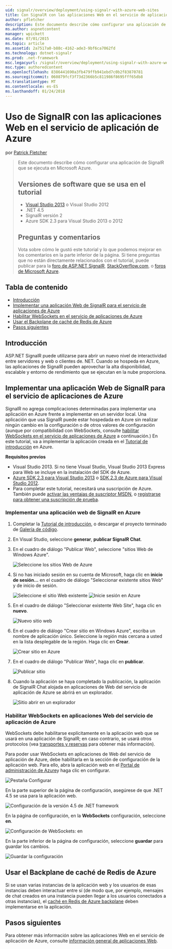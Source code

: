 ```yaml
---
uid: signalr/overview/deployment/using-signalr-with-azure-web-sites
title: Con SignalR con las aplicaciones Web en el servicio de aplicación de Azure | Documentos de Microsoft
author: pfletcher
description: Este documento describe cómo configurar una aplicación de SignalR que se ejecuta en Microsoft Azure. Versiones de software usan en el tutorial de Visual Studio 2013 o vis...
ms.author: aspnetcontent
manager: wpickett
ms.date: 07/01/2015
ms.topic: article
ms.assetid: 2a7517a0-b88c-4162-ade3-9bf6ca7062fd
ms.technology: dotnet-signalr
ms.prod: .net-framework
msc.legacyurl: /signalr/overview/deployment/using-signalr-with-azure-web-sites
msc.type: authoredcontent
ms.openlocfilehash: 8386441690a3fb479ffb941ebd7c0b2f83870781
ms.sourcegitcommit: 060879fcf3f73d2366b5c811986f8695fff65db8
ms.translationtype: MT
ms.contentlocale: es-ES
ms.lasthandoff: 01/24/2018
---
```

<a name="using-signalr-with-web-apps-in-azure-app-service"></a>Uso de SignalR con las aplicaciones Web en el servicio de aplicación de Azure
====================
por [Patrick Fletcher](https://github.com/pfletcher)

> Este documento describe cómo configurar una aplicación de SignalR que se ejecuta en Microsoft Azure.
> 
> ## <a name="software-versions-used-in-the-tutorial"></a>Versiones de software que se usa en el tutorial
> 
> 
> - [Visual Studio 2013](https://www.microsoft.com/visualstudio/eng/2013-downloads) o Visual Studio 2012
> - .NET 4.5
> - SignalR versión 2
> - Azure SDK 2.3 para Visual Studio 2013 o 2012
>   
> 
> 
> ## <a name="questions-and-comments"></a>Preguntas y comentarios
> 
> Vota sobre cómo le gustó este tutorial y lo que podemos mejorar en los comentarios en la parte inferior de la página. Si tiene preguntas que no están directamente relacionados con el tutorial, puede publicar para la [foro de ASP.NET SignalR](https://forums.asp.net/1254.aspx/1?ASP+NET+SignalR), [StackOverflow.com](http://stackoverflow.com/), o [foros de Microsoft Azure](https://social.msdn.microsoft.com/Forums/windowsazure/home?category=windowsazureplatform).


## <a name="table-of-contents"></a>Tabla de contenido

- [Introducción](#introduction)
- [Implementar una aplicación Web de SignalR para el servicio de aplicaciones de Azure](#deploying)
- [Habilitar WebSockets en el servicio de aplicaciones de Azure](#websocket)
- [Usar el Backplane de caché de Redis de Azure](#backplane)
- [Pasos siguientes](#nextsteps)

<a id="introduction"></a>
## <a name="introduction"></a>Introducción

ASP.NET SignalR puede utilizarse para abrir un nuevo nivel de interactividad entre servidores y web o clientes de. NET. Cuando se hospeda en Azure, las aplicaciones de SignalR pueden aprovechar la alta disponibilidad, escalable y entorno de rendimiento que se ejecutan en la nube proporciona.

<a id="deploying"></a>
## <a name="deploying-a-signalr-web-app-to-azure-app-service"></a>Implementar una aplicación Web de SignalR para el servicio de aplicaciones de Azure

SignalR no agrega complicaciones determinadas para implementar una aplicación en Azure frente a implementar en un servidor local. Una aplicación que usa SignalR puede estar hospedada en Azure sin realizar ningún cambio en la configuración o de otros valores de configuración (aunque por compatibilidad con WebSockets, consulte [habilitar WebSockets en el servicio de aplicaciones de Azure](#websocket) a continuación.) En este tutorial, va a implementar la aplicación creada en el [Tutorial de introducción](../getting-started/tutorial-getting-started-with-signalr.md) en Azure.

**Requisitos previos**

- Visual Studio 2013. Si no tiene Visual Studio, Visual Studio 2013 Express para Web se incluye en la instalación del SDK de Azure.
- [Azure SDK 2.3 para Visual Studio 2013](https://go.microsoft.com/fwlink/?linkid=324322&clcid=0x409) o [SDK 2.3 de Azure para Visual Studio 2012](https://go.microsoft.com/fwlink/p/?linkid=323511).
- Para completar este tutorial, necesitará una suscripción de Azure. También puede [activar las ventajas de suscriptor MSDN](https://azure.microsoft.com/pricing/member-offers/msdn-benefits-details/), o [registrarse para obtener una suscripción de prueba](https://azure.microsoft.com/pricing/free-trial/).

### <a name="deploying-a-signalr-web-app-to-azure"></a>Implementar una aplicación web de SignalR en Azure

1. Completar la [Tutorial de introducción](../getting-started/tutorial-getting-started-with-signalr.md), o descargar el proyecto terminado de [Galería de código](https://code.msdn.microsoft.com/SignalR-Getting-Started-b9d18aa9).
2. En Visual Studio, seleccione **generar**, **publicar SignalR Chat**.
3. En el cuadro de diálogo "Publicar Web", seleccione "sitios Web de Windows Azure".

    ![Seleccione los sitios Web de Azure](using-signalr-with-azure-web-sites/_static/image1.png)
4. Si no has iniciado sesión en su cuenta de Microsoft, haga clic en **inicio de sesión...**  en el cuadro de diálogo "Seleccionar existente sitios Web" y de inicio de sesión.

    ![Seleccione el sitio Web existente](using-signalr-with-azure-web-sites/_static/image2.png)    ![Inicie sesión en Azure](using-signalr-with-azure-web-sites/_static/image3.png)
5. En el cuadro de diálogo "Seleccionar existente Web Site", haga clic en **nuevo**.

    ![Nuevo sitio web](using-signalr-with-azure-web-sites/_static/image4.png)
6. En el cuadro de diálogo "Crear sitio en Windows Azure", escriba un nombre de aplicación único. Seleccione la región más cercana a usted en la lista desplegable de la región. Haga clic en **Crear**.

    ![Crear sitio en Azure](using-signalr-with-azure-web-sites/_static/image5.png)
7. En el cuadro de diálogo "Publicar Web", haga clic en **publicar**.

    ![Publicar sitio](using-signalr-with-azure-web-sites/_static/image6.png)
8. Cuando la aplicación se haya completado la publicación, la aplicación de SignalR Chat alojada en aplicaciones de Web del servicio de aplicación de Azure se abrirá en un explorador.

    ![Sitio abrir en un explorador](using-signalr-with-azure-web-sites/_static/image7.png)

<a id="websocket"></a>
### <a name="enabling-websockets-on-azure-app-service-web-apps"></a>Habilitar WebSockets en aplicaciones Web del servicio de aplicación de Azure

WebSockets debe habilitarse explícitamente en la aplicación web que se usará en una aplicación de SignalR; en caso contrario, se usará otros protocolos (vea [transportes y reservas](../getting-started/introduction-to-signalr.md#transports) para obtener más información).

Para poder usar WebSockets en aplicaciones de Web del servicio de aplicación de Azure, debe habilitarla en la sección de configuración de la aplicación web. Para ello, abra la aplicación web en el [Portal de administración de Azure](https://manage.windowsazure.com/)y haga clic en configurar.

![Pestaña Configurar](using-signalr-with-azure-web-sites/_static/image8.png)

En la parte superior de la página de configuración, asegúrese de que .NET 4.5 se usa para la aplicación web.

![Configuración de la versión 4.5 de .NET framework](using-signalr-with-azure-web-sites/_static/image9.png)

En la página de configuración, en la **WebSockets** configuración, seleccione **en**.

![Configuración de WebSockets: en](using-signalr-with-azure-web-sites/_static/image10.png)

En la parte inferior de la página de configuración, seleccione **guardar** para guardar los cambios.

![Guardar la configuración](using-signalr-with-azure-web-sites/_static/image11.png)

<a id="backplane"></a>
## <a name="using-the-azure-redis-cache-backplane"></a>Usar el Backplane de caché de Redis de Azure

Si se usan varias instancias de la aplicación web y los usuarios de esas instancias deben interactuar entre sí (de modo que, por ejemplo, mensajes de chat creados en una instancia pueden llegar a los usuarios conectados a otras instancias), el [caché en Redis de Azure backplane](../performance/scaleout-with-redis.md) deben implementarse en la aplicación.

<a id="nextsteps"></a>
## <a name="next-steps"></a>Pasos siguientes

Para obtener más información sobre las aplicaciones Web en el servicio de aplicación de Azure, consulte [información general de aplicaciones Web](https://azure.microsoft.com/documentation/articles/app-service-web-overview/).
